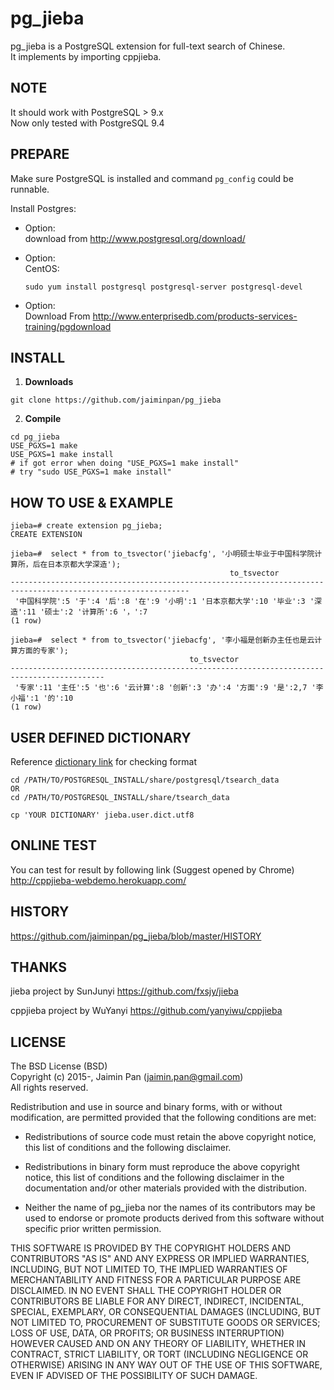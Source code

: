 # pg_jieba
pg_jieba is a PostgreSQL extension for full-text search of Chinese.  
It implements by importing cppjieba.  

## NOTE
It should work with PostgreSQL > 9.x  
Now only tested with PostgreSQL 9.4  

PREPARE
-------
Make sure PostgreSQL is installed and command `pg_config` could be runnable.   
  
Install Postgres:  

* Option:  
  download from http://www.postgresql.org/download/

* Option:  
  CentOS: 

  ```
  sudo yum install postgresql postgresql-server postgresql-devel
  ```
* Option:  
  Download From http://www.enterprisedb.com/products-services-training/pgdownload


INSTALL
-------

1. **Downloads**

  ```
  git clone https://github.com/jaiminpan/pg_jieba
  ```
2. **Compile**
  
  ```
  cd pg_jieba
  USE_PGXS=1 make
  USE_PGXS=1 make install 
  # if got error when doing "USE_PGXS=1 make install"
  # try "sudo USE_PGXS=1 make install"
  ```

HOW TO USE & EXAMPLE
-------

  ```
  jieba=# create extension pg_jieba;
  CREATE EXTENSION

  jieba=#  select * from to_tsvector('jiebacfg', '小明硕士毕业于中国科学院计算所，后在日本京都大学深造');
                                                   to_tsvector
  --------------------------------------------------------------------------------------------------------------
   '中国科学院':5 '于':4 '后':8 '在':9 '小明':1 '日本京都大学':10 '毕业':3 '深造':11 '硕士':2 '计算所':6 '，':7
  (1 row)

  jieba=#  select * from to_tsvector('jiebacfg', '李小福是创新办主任也是云计算方面的专家');
                                          to_tsvector
  -------------------------------------------------------------------------------------------
   '专家':11 '主任':5 '也':6 '云计算':8 '创新':3 '办':4 '方面':9 '是':2,7 '李小福':1 '的':10
  (1 row)
  ```

## USER DEFINED DICTIONARY
Reference [dictionary link](https://github.com/jaiminpan/pg_jieba/tree/master/dict/jieba.user.dict.utf8
) for checking format

  ```
  cd /PATH/TO/POSTGRESQL_INSTALL/share/postgresql/tsearch_data
  OR
  cd /PATH/TO/POSTGRESQL_INSTALL/share/tsearch_data

  cp 'YOUR DICTIONARY' jieba.user.dict.utf8
  ```

## ONLINE TEST
You can test for result by following link (Suggest opened by Chrome)
http://cppjieba-webdemo.herokuapp.com/

## HISTORY
https://github.com/jaiminpan/pg_jieba/blob/master/HISTORY

## THANKS

jieba project by SunJunyi
https://github.com/fxsjy/jieba

cppjieba project by WuYanyi
https://github.com/yanyiwu/cppjieba


LICENSE
-------
The BSD License (BSD)  
Copyright (c) 2015-, Jaimin Pan (jaimin.pan@gmail.com)  
All rights reserved.

Redistribution and use in source and binary forms, with or without
modification, are permitted provided that the following conditions are met:

* Redistributions of source code must retain the above copyright notice, this
  list of conditions and the following disclaimer.

* Redistributions in binary form must reproduce the above copyright notice,
  this list of conditions and the following disclaimer in the documentation
  and/or other materials provided with the distribution.

* Neither the name of pg_jieba nor the names of its
  contributors may be used to endorse or promote products derived from
  this software without specific prior written permission.

THIS SOFTWARE IS PROVIDED BY THE COPYRIGHT HOLDERS AND CONTRIBUTORS "AS IS"
AND ANY EXPRESS OR IMPLIED WARRANTIES, INCLUDING, BUT NOT LIMITED TO, THE
IMPLIED WARRANTIES OF MERCHANTABILITY AND FITNESS FOR A PARTICULAR PURPOSE ARE
DISCLAIMED. IN NO EVENT SHALL THE COPYRIGHT HOLDER OR CONTRIBUTORS BE LIABLE
FOR ANY DIRECT, INDIRECT, INCIDENTAL, SPECIAL, EXEMPLARY, OR CONSEQUENTIAL
DAMAGES (INCLUDING, BUT NOT LIMITED TO, PROCUREMENT OF SUBSTITUTE GOODS OR
SERVICES; LOSS OF USE, DATA, OR PROFITS; OR BUSINESS INTERRUPTION) HOWEVER
CAUSED AND ON ANY THEORY OF LIABILITY, WHETHER IN CONTRACT, STRICT LIABILITY,
OR TORT (INCLUDING NEGLIGENCE OR OTHERWISE) ARISING IN ANY WAY OUT OF THE USE
OF THIS SOFTWARE, EVEN IF ADVISED OF THE POSSIBILITY OF SUCH DAMAGE.
